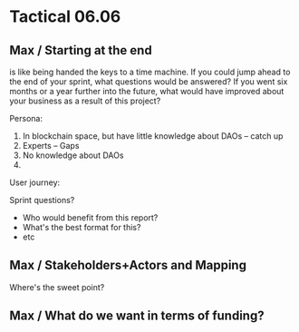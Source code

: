 # Tactical 06.06

## Max / Starting at the end 

is like being handed the keys to a time machine. If you could jump ahead to the end of your sprint, what questions would be answered? If you went six months or a year further into the future, what would have improved about your business as a result of this project?

Persona:

1. In blockchain space, but have little knowledge about DAOs – catch up
2. Experts – Gaps
3. No knowledge about DAOs
4. 
User journey:



Sprint questions?

* Who would benefit from this report?
* What's the best format for this?
* etc

## Max / Stakeholders+Actors and Mapping

Where's the sweet point?

## Max / What do we want in terms of funding?



